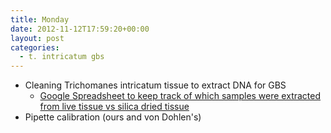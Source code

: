 ```yaml
---
title: Monday
date: 2012-11-12T17:59:20+00:00
layout: post
categories:
  - t. intricatum gbs
---
```

  * Cleaning Trichomanes intricatum tissue to extract DNA for GBS
      * <a href="https://docs.google.com/spreadsheet/ccc?key=0AkDnkQIRAeIIdHg5YUwtZ2dSeXVxeUlNUzh1bGZsNFE" target="_blank">Google Spreadsheet to keep track of which samples were extracted from live tissue vs silica dried tissue</a>
  * Pipette calibration (ours and von Dohlen's)
